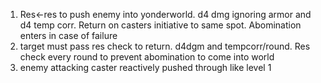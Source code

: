 1. Res<-res to push enemy into yonderworld. d4 dmg ignoring armor and d4 temp corr. Return on casters initiative to same spot. Abomination enters in case of failure
2. target must pass res check to return. d4dgm and tempcorr/round. Res check every round to prevent abomination to come into world
3. enemy attacking caster reactively pushed through like level 1